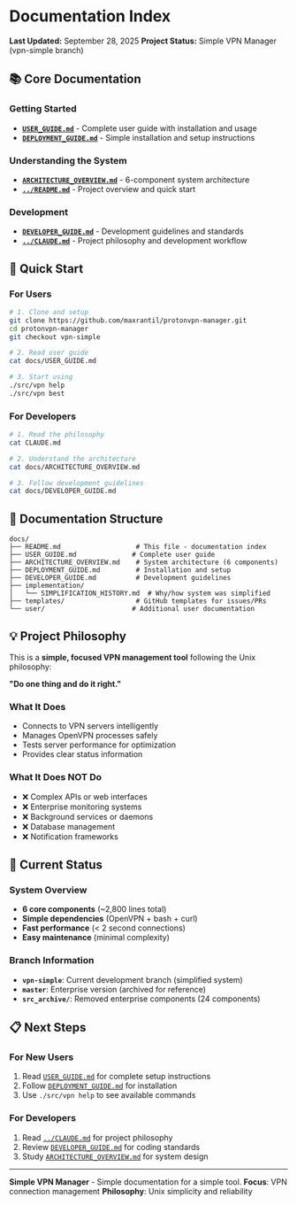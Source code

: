 # Documentation Index

**Last Updated:** September 28, 2025
**Project Status:** Simple VPN Manager (vpn-simple branch)

## 📚 **Core Documentation**

### **Getting Started**
- **[`USER_GUIDE.md`](USER_GUIDE.md)** - Complete user guide with installation and usage
- **[`DEPLOYMENT_GUIDE.md`](DEPLOYMENT_GUIDE.md)** - Simple installation and setup instructions

### **Understanding the System**
- **[`ARCHITECTURE_OVERVIEW.md`](ARCHITECTURE_OVERVIEW.md)** - 6-component system architecture
- **[`../README.md`](../README.md)** - Project overview and quick start

### **Development**
- **[`DEVELOPER_GUIDE.md`](DEVELOPER_GUIDE.md)** - Development guidelines and standards
- **[`../CLAUDE.md`](../CLAUDE.md)** - Project philosophy and development workflow

## 🎯 **Quick Start**

### **For Users**
```bash
# 1. Clone and setup
git clone https://github.com/maxrantil/protonvpn-manager.git
cd protonvpn-manager
git checkout vpn-simple

# 2. Read user guide
cat docs/USER_GUIDE.md

# 3. Start using
./src/vpn help
./src/vpn best
```

### **For Developers**
```bash
# 1. Read the philosophy
cat CLAUDE.md

# 2. Understand the architecture
cat docs/ARCHITECTURE_OVERVIEW.md

# 3. Follow development guidelines
cat docs/DEVELOPER_GUIDE.md
```

## 📁 **Documentation Structure**

```
docs/
├── README.md                   # This file - documentation index
├── USER_GUIDE.md              # Complete user guide
├── ARCHITECTURE_OVERVIEW.md    # System architecture (6 components)
├── DEPLOYMENT_GUIDE.md         # Installation and setup
├── DEVELOPER_GUIDE.md          # Development guidelines
├── implementation/
│   └── SIMPLIFICATION_HISTORY.md  # Why/how system was simplified
├── templates/                  # GitHub templates for issues/PRs
└── user/                      # Additional user documentation
```

## 💡 **Project Philosophy**

This is a **simple, focused VPN management tool** following the Unix philosophy:

**"Do one thing and do it right."**

### What It Does
- Connects to VPN servers intelligently
- Manages OpenVPN processes safely
- Tests server performance for optimization
- Provides clear status information

### What It Does NOT Do
- ❌ Complex APIs or web interfaces
- ❌ Enterprise monitoring systems
- ❌ Background services or daemons
- ❌ Database management
- ❌ Notification frameworks

## 🚀 **Current Status**

### System Overview
- **6 core components** (~2,800 lines total)
- **Simple dependencies** (OpenVPN + bash + curl)
- **Fast performance** (< 2 second connections)
- **Easy maintenance** (minimal complexity)

### Branch Information
- **`vpn-simple`**: Current development branch (simplified system)
- **`master`**: Enterprise version (archived for reference)
- **`src_archive/`**: Removed enterprise components (24 components)

## 📋 **Next Steps**

### For New Users
1. Read [`USER_GUIDE.md`](USER_GUIDE.md) for complete setup instructions
2. Follow [`DEPLOYMENT_GUIDE.md`](DEPLOYMENT_GUIDE.md) for installation
3. Use `./src/vpn help` to see available commands

### For Developers
1. Read [`../CLAUDE.md`](../CLAUDE.md) for project philosophy
2. Review [`DEVELOPER_GUIDE.md`](DEVELOPER_GUIDE.md) for coding standards
3. Study [`ARCHITECTURE_OVERVIEW.md`](ARCHITECTURE_OVERVIEW.md) for system design

---

**Simple VPN Manager** - Simple documentation for a simple tool.
**Focus**: VPN connection management
**Philosophy**: Unix simplicity and reliability
